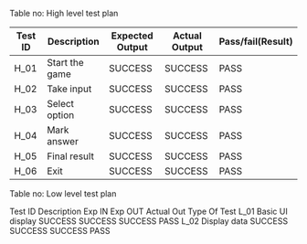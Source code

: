 Table no: High level test plan

|Test ID	|Description	|Expected Output	|Actual Output|	Pass/fail(Result)|
|----|-----------------|-----------------|---------------|-----------------|
|H_01	|Start the game	|SUCCESS	|SUCCESS	|PASS|
|H_02	|Take input	|SUCCESS	|SUCCESS	|PASS|
|H_03	|Select option|	SUCCESS	|SUCCESS	|PASS|
|H_04	|Mark answer	|SUCCESS	|SUCCESS	|PASS|
|H_05	|Final result	|SUCCESS	|SUCCESS	|PASS|
|H_06	| Exit	|SUCCESS	|SUCCESS|	PASS|


Table no: Low level test plan

Test ID	Description	Exp IN	Exp OUT	Actual Out	Type Of Test
L_01	Basic UI display	SUCCESS	SUCCESS	SUCCESS	PASS
L_02	Display data	SUCCESS	SUCCESS	SUCCESS	PASS
